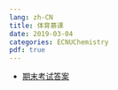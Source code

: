 ```yaml
---
lang: zh-CN
title: 体育慕课
date: 2019-03-04
categories: ECNUChemistry
pdf: true
---
```

* [期末考试答案](https://bf.njzjz.win/ecnuchemistry/体育慕课/期末考试答案.pdf)